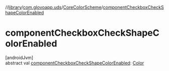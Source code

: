 //[library](../../../index.md)/[com.glovoapp.uds](../index.md)/[CoreColorScheme](index.md)/[componentCheckboxCheckShapeColorEnabled](component-checkbox-check-shape-color-enabled.md)

# componentCheckboxCheckShapeColorEnabled

[androidJvm]\
abstract val [componentCheckboxCheckShapeColorEnabled](component-checkbox-check-shape-color-enabled.md): [Color](https://developer.android.com/reference/kotlin/androidx/compose/ui/graphics/Color.html)
